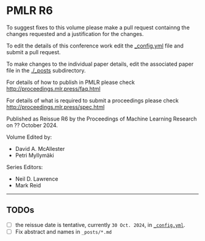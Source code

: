 # PMLR R6

To suggest fixes to this volume please make a pull request containng the changes requested and a justification for the changes.

To edit the details of this conference work edit the [_config.yml](./_config.yml) file and submit a pull request.

To make changes to the individual paper details, edit the associated paper file in the [./_posts](./_posts) subdirectory.

For details of how to publish in PMLR please check http://proceedings.mlr.press/faq.html

For details of what is required to submit a proceedings please check http://proceedings.mlr.press/spec.html


Published as Reissue R6 by the Proceedings of Machine Learning Research on ?? October 2024.

Volume Edited by:
  * David A. McAllester
  * Petri Myllymäki

Series Editors:
  * Neil D. Lawrence
  * Mark Reid


---


## TODOs

- [ ] the reissue date is tentative, currently `30 Oct. 2024`, in [`_config.yml`](./_config.yml).
- [ ] Fix abstract and names in `_posts/*.md`

